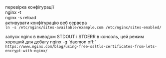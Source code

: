 перевірка конфігурації\
nginx -t\
nginx -s reload \
активувати конфігурацію веб сервера\
`ln -s /etc/nginx/sites-available/example.com /etc/nginx/sites-enabled/`

запуск nginx в виводом STDOUT i STDERR в консоль, цей режим хороший для дебагу 
nginx -g 'daemon off:'
`https://www.nginx.com/blog/using-free-ssltls-certificates-from-lets-encrypt-with-nginx/`
